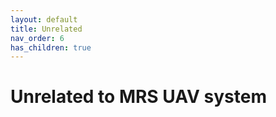 ```yaml
---
layout: default
title: Unrelated
nav_order: 6
has_children: true
---
```


# Unrelated to MRS UAV system
